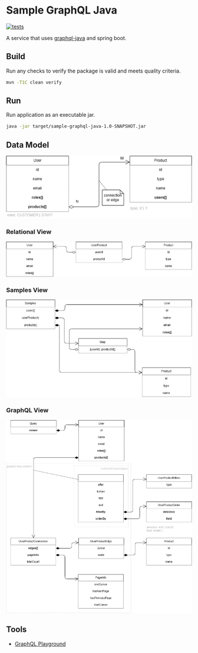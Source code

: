 # Sample GraphQL Java

[![tests](https://github.com/akornatskyy/sample-graphql-java/actions/workflows/tests.yaml/badge.svg)](https://github.com/akornatskyy/sample-graphql-java/actions/workflows/tests.yaml)

A service that uses [graphql-java](https://www.graphql-java.com/) and
spring boot.

## Build

Run any checks to verify the package is valid and meets
quality criteria.

```sh
mvn -T1C clean verify
```
## Run

Run application as an executable jar.

```sh
java -jar target/sample-graphql-java-1.0-SNAPSHOT.jar
```

## Data Model

![data model](./misc/docs/img/data-model.png)

### Relational View

![relational view](./misc/docs/img/relational-view.png)

### Samples View

![samples view](./misc/docs/img/samples-view.png)

### GraphQL View

![graphql view](./misc/docs/img/graphql-view.png)

## Tools

- [GraphQL Playground](https://github.com/graphql/graphql-playground)
